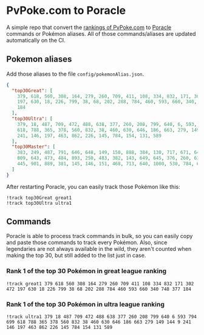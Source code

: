 # PvPoke.com to Poracle
A simple repo that convert the [rankings of PvPoke.com](https://pvpoke.com/rankings/) to [Poracle](https://github.com/KartulUdus/PoracleJS) commands or Pokémon aliases. 
All of those commands/aliases are updated automatically on the CI.

## Pokemon aliases
Add those aliases to the file `config/pokemonAlias.json`. 

<!-- aliases-start -->
```json
{
  "top30Great": [
    379, 618, 560, 308, 164, 279, 260, 709, 411, 108, 334, 832, 171, 302, 472,
    197, 630, 18, 226, 799, 38, 68, 202, 288, 784, 460, 593, 660, 340, 748, 377,
    184
  ],
  "top30Ultra": [
    379, 18, 487, 709, 472, 488, 638, 377, 260, 208, 799, 640, 6, 593, 794, 699,
    618, 788, 365, 378, 560, 832, 38, 460, 630, 646, 186, 663, 279, 149, 144, 9,
    241, 146, 197, 463, 862, 226, 145, 784, 154, 131, 589
  ],
  "top30Master": [
    383, 249, 487, 791, 646, 648, 149, 150, 888, 384, 130, 717, 671, 644, 716,
    809, 643, 473, 484, 893, 250, 483, 382, 143, 649, 645, 376, 260, 635, 794,
    445, 901, 889, 381, 145, 146, 151, 468, 713, 640, 1000, 530, 784, 639, 638
  ]
}
```
<!-- aliases-end -->

After restarting Poracle, you can easily track those Pokémon like this:
```shell
!track top30Great great1
!track top30Ultra ultra1
```

## Commands
Poracle is able to process track commands in bulk, so you can easily copy and paste those commands to track every Pokémon. 
Also, since legendaries are not always available in the wild, they aren't counted when making the top 30, but still added to the list just in case.

### Rank 1 of the top 30 Pokémon in great league ranking
<!-- top30great-start -->
```
!track great1 379 618 560 308 164 279 260 709 411 108 334 832 171 302 472 197 630 18 226 799 38 68 202 288 784 460 593 660 340 748 377 184
```
<!-- top30great-end -->

### Rank 1 of the top 30 Pokémon in ultra league ranking
<!-- top30ultra-start -->
```
!track ultra1 379 18 487 709 472 488 638 377 260 208 799 640 6 593 794 699 618 788 365 378 560 832 38 460 630 646 186 663 279 149 144 9 241 146 197 463 862 226 145 784 154 131 589
```
<!-- top30ultra-end -->
